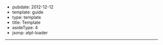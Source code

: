 -	pubdate: 2012-12-12
-	template: guide
-	type: template
-	title: Template
-	asideType: 4
-	jsonp: atpl-loader

---
